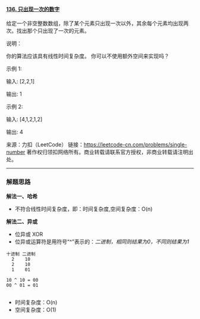 #### [136. 只出现一次的数字](https://leetcode-cn.com/problems/single-number/)

给定一个非空整数数组，除了某个元素只出现一次以外，其余每个元素均出现两次。找出那个只出现了一次的元素。

说明：

你的算法应该具有线性时间复杂度。 你可以不使用额外空间来实现吗？

示例 1:

输入: [2,2,1]

输出: 1

示例 2:

输入: [4,1,2,1,2]

输出: 4

来源：力扣（LeetCode） 链接：https://leetcode-cn.com/problems/single-number
著作权归领扣网络所有。商业转载请联系官方授权，非商业转载请注明出处。

---

### 解题思路

**解法一、哈希**

- 不符合线性时间复杂度，即：时间复杂度,空间复杂度：O(n)

**解法二、异或**
- 位异或 XOR
- 位异或运算符是用符号“^”表示的：*二进制，相同则结果为0，不同则结果为1*

```
十进制 二进制
  2    10
  2    10
  1    01

10 ^ 10 = 00
00 ^ 01 = 01
          
```

- 时间复杂度：O(n)
- 空间复杂度：O(1)
